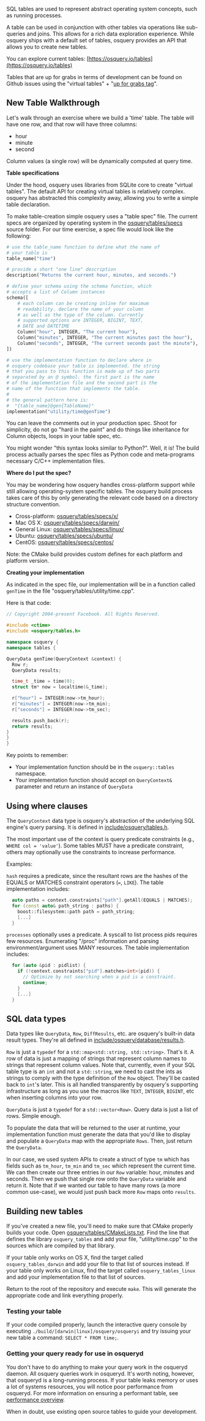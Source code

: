 SQL tables are used to represent abstract operating system concepts, such as running processes.

A table can be used in conjunction with other tables via operations like sub-queries and joins. This allows for a rich data exploration experience. While osquery ships with a default set of tables, osquery provides an API that allows you to create new tables.

You can explore current tables: [https://osquery.io/tables](https://osquery.io/tables)

Tables that are up for grabs in terms of development can be found on Github issues using the "virtual tables" + "[up for grabs tag](https://github.com/facebook/osquery/issues?q=is%3Aopen+is%3Aissue+label%3A%22virtual+tables%22)".

## New Table Walkthrough

Let's walk through an exercise where we build a 'time' table. The table will have one row, and that row will have three columns:

- hour
- minute
- second

Column values (a single row) will be dynamically computed at query time.

**Table specifications**

Under the hood, osquery uses libraries from SQLite core to create "virtual tables". The default API for creating virtual tables is relatively complex. osquery has abstracted this complexity away, allowing you to write a simple table declaration.

To make table-creation simple osquery uses a "table spec" file.
The current specs are organized by operating system in the [osquery/tables/specs](https://github.com/facebook/osquery/tree/master/osquery/tables/specs) source folder.
For our time exercise, a spec file would look like the following:

```python
# use the table_name function to define what the name of
# your table is
table_name("time")

# provide a short "one line" description
description("Returns the current hour, minutes, and seconds.")

# define your schema using the schema function, which 
# accepts a list of Column instances
schema([
    # each column can be creating inline for maximum
    # readability. declare the name of your column
    # as well as the type of the column. Currently
    # supported options are INTEGER, BIGINT, TEXT, 
    # DATE and DATETIME
    Column("hour", INTEGER, "The current hour"),
    Column("minutes", INTEGER, "The current minutes past the hour"),
    Column("seconds", INTEGER, "The current seconds past the minute"),
])

# use the implementation function to declare where in
# osquery codebase your table is implemented. the string
# that you pass to this function is made up of two parts
# separated by an @ symbol. the first part is the name 
# of the implementation file and the second part is the
# name of the function that implements the table.
#
# the general pattern here is:
#  "{table_name}@gen{TableName}"
implementation("utility/time@genTime")
```

You can leave the comments out in your production spec. Shoot for simplicity, do not go "hard in the paint" and do things like inheritance for Column objects, loops in your table spec, etc.

You might wonder "this syntax looks similar to Python?". Well, it is! The build process actually parses the spec files as Python code and meta-programs necessary C/C++ implementation files.

**Where do I put the spec?**

You may be wondering how osquery handles cross-platform support while still allowing operating-system specific tables. The osquery build process takes care of this by only generating the relevant code based on a directory structure convention. 

- Cross-platform: [osquery/tables/specs/x/](https://github.com/facebook/osquery/tree/master/osquery/tables/specs/x)
- Mac OS X: [osquery/tables/specs/darwin/](https://github.com/facebook/osquery/tree/master/osquery/tables/specs/darwin)
- General Linux: [osquery/tables/specs/linux/](https://github.com/facebook/osquery/tree/master/osquery/tables/specs/linux)
- Ubuntu: [osquery/tables/specs/ubuntu/](https://github.com/facebook/osquery/tree/master/osquery/tables/specs/ubuntu)
- CentOS: [osquery/tables/specs/centos/](https://github.com/facebook/osquery/tree/master/osquery/tables/specs/centos)

Note: the CMake build provides custom defines for each platform and platform version.

**Creating your implementation**

As indicated in the spec file, our implementation will be in a function called `genTime` in the file "osquery/tables/utility/time.cpp".

Here is that code:

```cpp
// Copyright 2004-present Facebook. All Rights Reserved.

#include <ctime>
#include <osquery/tables.h>

namespace osquery {
namespace tables {

QueryData genTime(QueryContext &context) {
  Row r;
  QueryData results;

  time_t _time = time(0);
  struct tm* now = localtime(&_time);

  r["hour"] = INTEGER(now->tm_hour);
  r["minutes"] = INTEGER(now->tm_min);
  r["seconds"] = INTEGER(now->tm_sec);

  results.push_back(r);
  return results;
}
}
}
```

Key points to remember:

- Your implementation function should be in the `osquery::tables` namespace.
- Your implementation function should accept on `QueryContext&` parameter and return an instance of `QueryData`

## Using where clauses

The `QueryContext` data type is osquery's abstraction of the underlying SQL engine's query parsing. It is defined in [include/osquery/tables.h](https://github.com/facebook/osquery/blob/master/include/osquery/tables.h).

The most important use of the context is query predicate constraints (e.g., `WHERE col = 'value'`). Some tables MUST have a predicate constraint, others may optionally use the constraints to increase performance. 

Examples:

`hash` requires a predicate, since the resultant rows are the hashes of the EQUALS or MATCHES constraint operators (`=`, `LIKE`). The table implementation includes:
```cpp
  auto paths = context.constraints["path"].getAll(EQUALS | MATCHES);
  for (const auto& path_string : paths) {
    boost::filesystem::path path = path_string;
    [...]
  }
```

`processes` optionally uses a predicate. A syscall to list process pids requires few resources. Enumerating "/proc" information and parsing environment/argument uses MANY resources. The table implementation includes:
```cpp
  for (auto &pid : pidlist) {
    if (!context.constraints["pid"].matches<int>(pid)) {
      // Optimize by not searching when a pid is a constraint.
      continue;
    }
    [...]
  } 
```

## SQL data types

Data types like `QueryData`, `Row`, `DiffResults`, etc. are osquery's built-in data result types. They're all defined in [include/osquery/database/results.h](https://github.com/facebook/osquery/blob/master/include/osquery/database/results.h).

`Row` is just a `typedef` for a `std::map<std::string, std::string>`. That's it. A row of data is just a mapping of strings that represent column names to strings that represent column values. Note that, currently, even if your SQL table type is an `int` and not a `std::string`, we need to cast the ints as strings to comply with the type definition of the `Row` object. They'll be casted back to `int`'s later. This is all handled transparently by osquery's supporting infrastructure as long as you use the macros like `TEXT`, `INTEGER`, `BIGINT`, etc when inserting columns into your row.

`QueryData` is just a `typedef` for a `std::vector<Row>`. Query data is just a list of rows. Simple enough.

To populate the data that will be returned to the user at runtime, your implementation function must generate the data that you'd like to display and populate a `QueryData` map with the appropriate `Rows`. Then, just return the `QueryData`. 

In our case, we used system APIs to create a struct of type `tm` which has fields such as `tm_hour`, `tm_min` and `tm_sec` which represent the current time. We can then create our three entries in our `Row` variable: hour, minutes and seconds. Then we push that single row onto the `QueryData` variable and return it. Note that if we wanted our table to have many rows (a more common use-case), we would just push back more `Row` maps onto `results`.

## Building new tables

If you've created a new file, you'll need to make sure that CMake properly builds your code. Open [osquery/tables/CMakeLists.txt](https://github.com/facebook/osquery/blob/master/osquery/tables/CMakeLists.txt). Find the line that defines the library `osquery_tables` and add your file, "utility/time.cpp" to the sources which are compiled by that library.

If your table only works on OS X, find the target called `osquery_tables_darwin` and add your file to that list of sources instead. If your table only works on Linux, find the target called `osquery_tables_linux` and add your implementation file to that list of sources.

Return to the root of the repository and execute `make`. This will generate the appropriate code and link everything properly.

### Testing your table

If your code compiled properly, launch the interactive query console by executing `./build/[darwin|linux]/osquery/osqueryi` and try issuing your new table a command: `SELECT * FROM time;`.

### Getting your query ready for use in osqueryd

You don't have to do anything to make your query work in the osqueryd daemon. All osquery queries work in osqueryd. It's worth noting, however, that osqueryd is a long-running process. If your table leaks memory or uses a lot of systems resources, you will notice poor performance from osqueryd. For more information on ensuring a performant table, see [performance overview](../deployment/performance-safety).

When in doubt, use existing open source tables to guide your development.